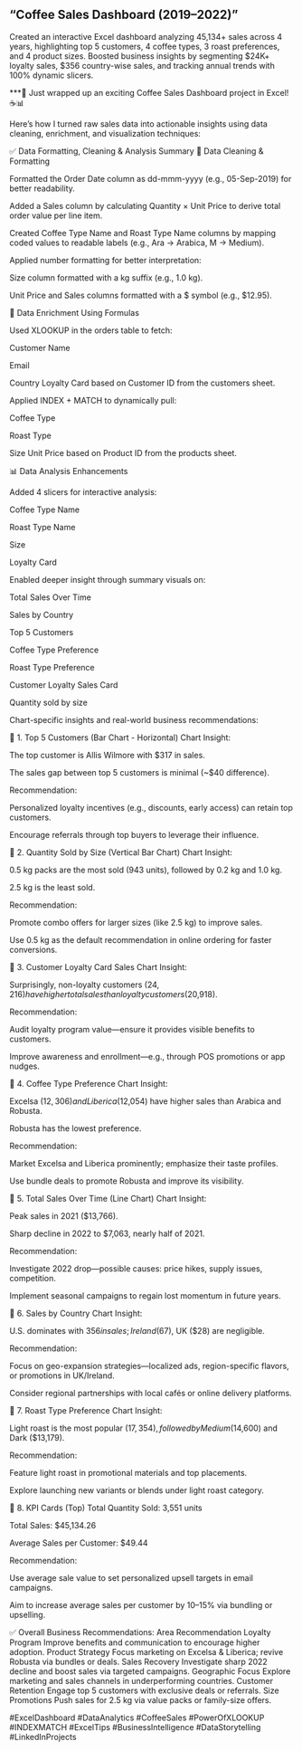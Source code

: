 ## “Coffee Sales Dashboard (2019–2022)”

Created an interactive Excel dashboard analyzing 45,134+ sales across 4 years, highlighting top 5 customers, 4 coffee types, 3 roast preferences, and 4 product sizes. Boosted business insights by segmenting $24K+ loyalty sales, $356 country-wise sales, and tracking annual trends with 100% dynamic slicers.

***🚀 Just wrapped up an exciting Coffee Sales Dashboard project in Excel! ☕📊

Here’s how I turned raw sales data into actionable insights using data cleaning, enrichment, and visualization techniques:


✅ Data Formatting, Cleaning & Analysis Summary
🔧 Data Cleaning & Formatting

Formatted the Order Date column as dd-mmm-yyyy (e.g., 05-Sep-2019) for better readability.

Added a Sales column by calculating Quantity × Unit Price to derive total order value per line item.

Created Coffee Type Name and Roast Type Name columns by mapping coded values to readable labels (e.g., Ara → Arabica, M → Medium).

Applied number formatting for better interpretation:

Size column formatted with a kg suffix (e.g., 1.0 kg).

Unit Price and Sales columns formatted with a $ symbol (e.g., $12.95).

🔗 Data Enrichment Using Formulas

Used XLOOKUP in the orders table to fetch:

Customer Name

Email

Country
Loyalty Card
based on Customer ID from the customers sheet.

Applied INDEX + MATCH to dynamically pull:

Coffee Type

Roast Type

Size
Unit Price
based on Product ID from the products sheet.

📊 Data Analysis Enhancements


Added 4 slicers for interactive analysis:

Coffee Type Name

Roast Type Name

Size

Loyalty Card

Enabled deeper insight through summary visuals on:

Total Sales Over Time

Sales by Country

Top 5 Customers

Coffee Type Preference 

Roast Type Preference

Customer Loyalty Sales Card

Quantity sold by size


Chart-specific insights and real-world business recommendations:

🔹 1. Top 5 Customers (Bar Chart - Horizontal)
Chart Insight:

The top customer is Allis Wilmore with $317 in sales.

The sales gap between top 5 customers is minimal (~$40 difference).

Recommendation:

Personalized loyalty incentives (e.g., discounts, early access) can retain top customers.

Encourage referrals through top buyers to leverage their influence.

🔹 2. Quantity Sold by Size (Vertical Bar Chart)
Chart Insight:

0.5 kg packs are the most sold (943 units), followed by 0.2 kg and 1.0 kg.

2.5 kg is the least sold.

Recommendation:

Promote combo offers for larger sizes (like 2.5 kg) to improve sales.

Use 0.5 kg as the default recommendation in online ordering for faster conversions.

🔹 3. Customer Loyalty Card Sales
Chart Insight:

Surprisingly, non-loyalty customers ($24,216) have higher total sales than loyalty customers ($20,918).

Recommendation:

Audit loyalty program value—ensure it provides visible benefits to customers.

Improve awareness and enrollment—e.g., through POS promotions or app nudges.

🔹 4. Coffee Type Preference
Chart Insight:

Excelsa ($12,306) and Liberica ($12,054) have higher sales than Arabica and Robusta.

Robusta has the lowest preference.

Recommendation:

Market Excelsa and Liberica prominently; emphasize their taste profiles.

Use bundle deals to promote Robusta and improve its visibility.

🔹 5. Total Sales Over Time (Line Chart)
Chart Insight:

Peak sales in 2021 ($13,766).

Sharp decline in 2022 to $7,063, nearly half of 2021.

Recommendation:

Investigate 2022 drop—possible causes: price hikes, supply issues, competition.

Implement seasonal campaigns to regain lost momentum in future years.

🔹 6. Sales by Country
Chart Insight:

U.S. dominates with $356 in sales; Ireland ($67), UK ($28) are negligible.

Recommendation:

Focus on geo-expansion strategies—localized ads, region-specific flavors, or promotions in UK/Ireland.

Consider regional partnerships with local cafés or online delivery platforms.

🔹 7. Roast Type Preference
Chart Insight:

Light roast is the most popular ($17,354), followed by Medium ($14,600) and Dark ($13,179).

Recommendation:

Feature light roast in promotional materials and top placements.

Explore launching new variants or blends under light roast category.

🔹 8. KPI Cards (Top)
Total Quantity Sold: 3,551 units

Total Sales: $45,134.26

Average Sales per Customer: $49.44

Recommendation:

Use average sale value to set personalized upsell targets in email campaigns.

Aim to increase average sales per customer by 10–15% via bundling or upselling.

✅ Overall Business Recommendations:
Area	Recommendation
Loyalty Program	Improve benefits and communication to encourage higher adoption.
Product Strategy	Focus marketing on Excelsa & Liberica; revive Robusta via bundles or deals.
Sales Recovery	Investigate sharp 2022 decline and boost sales via targeted campaigns.
Geographic Focus	Explore marketing and sales channels in underperforming countries.
Customer Retention	Engage top 5 customers with exclusive deals or referrals.
Size Promotions	Push sales for 2.5 kg via value packs or family-size offers.



#ExcelDashboard #DataAnalytics #CoffeeSales #PowerOfXLOOKUP #INDEXMATCH #ExcelTips #BusinessIntelligence #DataStorytelling #LinkedInProjects
